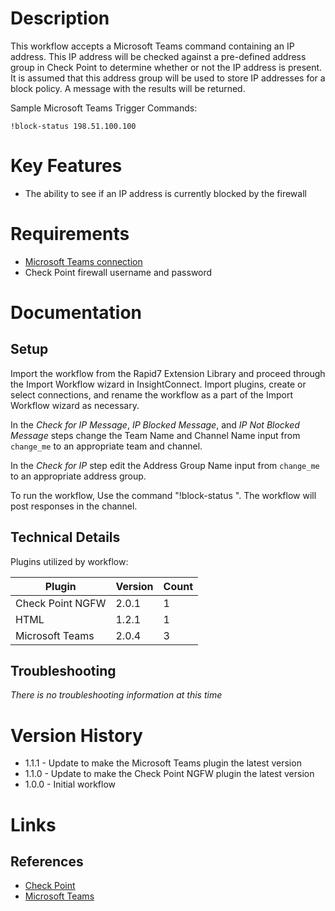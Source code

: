 # Description

This workflow accepts a Microsoft Teams command containing an IP address. This IP address will be checked against a pre-defined address group in Check Point to determine whether or not the IP address is present. It is assumed that this address group will be used to store IP addresses for a block policy. A message with the results will be returned.

Sample Microsoft Teams Trigger Commands:

`!block-status 198.51.100.100`

# Key Features

* The ability to see if an IP address is currently blocked by the firewall

# Requirements

* [Microsoft Teams connection](https://insightconnect.help.rapid7.com/docs/microsoft-teams)
* Check Point firewall username and password

# Documentation

## Setup

Import the workflow from the Rapid7 Extension Library and proceed through the Import Workflow wizard in InsightConnect. Import plugins, create or select connections, and rename the workflow as a part of the Import Workflow wizard as necessary.

In the _Check for IP Message_, _IP Blocked Message_, and _IP Not Blocked Message_ steps change the Team Name and Channel Name input from `change_me` to an appropriate team and channel.

In the _Check for IP_ step edit the Address Group Name input from `change_me` to an appropriate address group.

To run the workflow,  Use the command "!block-status <IP>". The workflow will post responses in the channel.

## Technical Details

Plugins utilized by workflow:

|Plugin|Version|Count|
|----|----|--------|
|Check Point NGFW|2.0.1|1|
|HTML|1.2.1|1|
|Microsoft Teams|2.0.4|3|

## Troubleshooting

_There is no troubleshooting information at this time_

# Version History

* 1.1.1 - Update to make the Microsoft Teams plugin the latest version
* 1.1.0 - Update to make the Check Point NGFW plugin the latest version
* 1.0.0 - Initial workflow

# Links

## References

* [Check Point](https://www.checkpoint.com/)
* [Microsoft Teams](https://teams.microsoft.com)
